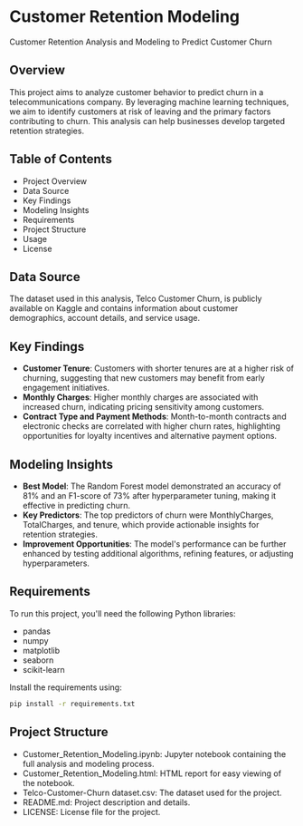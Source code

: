 # Customer Retention Modeling

Customer Retention Analysis and Modeling to Predict Customer Churn

## Overview
This project aims to analyze customer behavior to predict churn in a telecommunications company. By leveraging machine learning techniques, we aim to identify customers at risk of leaving and the primary factors contributing to churn. This analysis can help businesses develop targeted retention strategies.

## Table of Contents
- Project Overview
- Data Source
- Key Findings
- Modeling Insights
- Requirements
- Project Structure
- Usage
- License

## Data Source
The dataset used in this analysis, Telco Customer Churn, is publicly available on Kaggle and contains information about customer demographics, account details, and service usage.

## Key Findings
- **Customer Tenure**: Customers with shorter tenures are at a higher risk of churning, suggesting that new customers may benefit from early engagement initiatives.
- **Monthly Charges**: Higher monthly charges are associated with increased churn, indicating pricing sensitivity among customers.
- **Contract Type and Payment Methods**: Month-to-month contracts and electronic checks are correlated with higher churn rates, highlighting opportunities for loyalty incentives and alternative payment options.

## Modeling Insights
- **Best Model**: The Random Forest model demonstrated an accuracy of 81% and an F1-score of 73% after hyperparameter tuning, making it effective in predicting churn.
- **Key Predictors**: The top predictors of churn were MonthlyCharges, TotalCharges, and tenure, which provide actionable insights for retention strategies.
- **Improvement Opportunities**: The model's performance can be further enhanced by testing additional algorithms, refining features, or adjusting hyperparameters.

## Requirements
To run this project, you'll need the following Python libraries:
- pandas
- numpy
- matplotlib
- seaborn
- scikit-learn
  
Install the requirements using:
```bash
pip install -r requirements.txt
```

## Project Structure
- Customer_Retention_Modeling.ipynb: Jupyter notebook containing the full analysis and modeling process.
- Customer_Retention_Modeling.html: HTML report for easy viewing of the notebook.
- Telco-Customer-Churn dataset.csv: The dataset used for the project.
- README.md: Project description and details.
- LICENSE: License file for the project.
